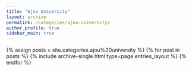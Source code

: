 ```yaml
---
title: "Ajou University"
layout: archive
permalink: /categories/ajou-university/
author_profile: true
sidebar_main: true
---
```


{% assign posts = site.categories.ajou%20university %}
{% for post in posts %} {% include archive-single.html type=page.entries_layout %} {% endfor %}